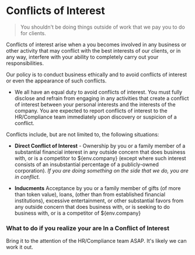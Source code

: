 # Conflicts of Interest

> You shouldn't be doing things outside of work that we pay you to do for clients.

Conflicts of interest arise when a you becomes involved in any business or other activity that may conflict with the best interests of our clients, or in any way, interfere with your ability to completely carry out your responsibilities.

Our policy is to conduct business ethically and to avoid conflicts of interest or even the appearance of such conflicts.

- We all have an equal duty to avoid conflicts of interest. You must fully disclose and refrain from engaging in any activities that create a conflict of interest between your personal interests and the interests of the company. You are expected to report conflicts of interest to the HR/Compliance team immediately upon discovery or suspicion of a conflict.

Conflicts include, but are not limited to, the following situations:

* **Direct Conflict of Interest** - Ownership by you or a family member of a substantial financial interest in any outside concern that does business with, or is a competitor to ${env.company} (except where such interest consists of an insubstantial percentage of a publicly-owned corporation). *If you are doing something on the side that we do, you are in conflict.*


* **Inducments** Acceptance by you or a family member of gifts (of more than token value), loans, (other than from established financial institutions), excessive entertainment, or other substantial favors from any outside concern that does business with, or is seeking to do business with, or is a competitor of ${env.company}

### What to do if you realize your are In a Conflict of Interest

Bring it to the attention of the HR/Compliance team ASAP. It's likely we can work it out.



